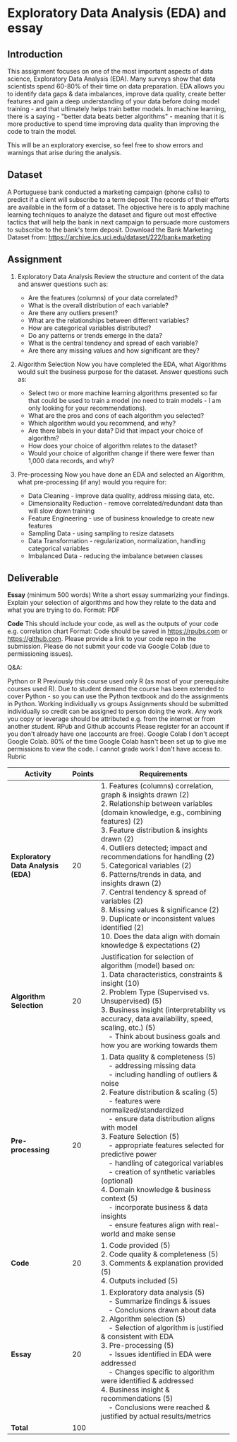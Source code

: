 # Exploratory Data Analysis (EDA) and essay
## Introduction

This assignment focuses on one of the most important aspects of data science, Exploratory Data Analysis (EDA). Many surveys show that data scientists spend 60-80% of their time on data preparation. EDA allows you to identify data gaps & data imbalances, improve data quality, create better features and gain a deep understanding of your data before doing model training - and that ultimately helps train better models. In machine learning, there is a saying - "better data beats better algorithms" - meaning that it is more productive to spend time improving data quality than improving the code to train the model.

This will be an exploratory exercise, so feel free to show errors and warnings that arise during the analysis.

## Dataset

A Portuguese bank conducted a marketing campaign (phone calls) to predict if a client will subscribe to a term deposit  The records of their efforts are available in the form of a dataset. The objective here is to apply machine learning techniques to analyze the dataset and figure out most effective tactics that will help the bank in next campaign to persuade more customers to subscribe to the bank's term deposit. Download the Bank Marketing Dataset from: https://archive.ics.uci.edu/dataset/222/bank+marketing

## Assignment

1. Exploratory Data Analysis
Review the structure and content of the data and answer questions such as:
   * Are the features (columns) of your data correlated?
   * What is the overall distribution of each variable?
   * Are there any outliers present?
   * What are the relationships between different variables?
   * How are categorical variables distributed?
   * Do any patterns or trends emerge in the data?
   * What is the central tendency and spread of each variable?
   * Are there any missing values and how significant are they? 
  
2. Algorithm Selection
Now you have completed the EDA, what Algorithms would suit the business purpose for the dataset. Answer questions such as:
   * Select two or more machine learning algorithms presented so far that could be used to train a model
(no need to train models - I am only looking for your recommendations).
   * What are the pros and cons of each algorithm you selected?
   * Which algorithm would you recommend, and why?
   * Are there labels in your data? Did that impact your choice of algorithm?
   * How does your choice of algorithm relates to the dataset?
   * Would your choice of algorithm change if there were fewer than 1,000 data records, and why? 

3. Pre-processing
Now you have done an EDA and selected an Algorithm, what pre-processing (if any) would you require for:
   * Data Cleaning - improve data quality, address missing data, etc.
   * Dimensionality Reduction - remove correlated/redundant data than will slow down training
   * Feature Engineering - use of business knowledge to create new features
   * Sampling Data - using sampling to resize datasets
   * Data Transformation - regularization, normalization, handling categorical variables
   * Imbalanced Data - reducing the imbalance between classes

## Deliverable

**Essay** (minimum 500 words)
Write a short essay summarizing your findings. Explain your selection of algorithms and how they relate to the data and what you are trying to do.
Format: PDF

**Code**
This should include your code, as well as the outputs of your code e.g. correlation chart
Format: Code should be saved in https://rpubs.com or https://github.com. Please provide a link to your code repo in the submission. Please do not submit your code via Google Colab (due to permissioning issues).

Q&A:

Python or R
Previously this course used only R (as most of your prerequisite courses used R). Due to student demand the course has been extended to cover Python - so you can use the Python textbook and do the assignments in Python. 
Working individually vs groups
Assignments should be submitted individually so credit can be assigned to person doing the work. Any work you copy or leverage should be attributed e.g. from the internet or from another student.
RPub and Github accounts
Please register for an account if you don't already have one (accounts are free).
Google Colab
I don't accept Google Colab. 80% of the time Google Colab hasn't been set up to give me permissions to view the code. I cannot grade work I don't have access to.
Rubric

| Activity                        | Points | Requirements                                                                                                                                                                                                                                                                                                                                                 |
|----------------------------------|--------|--------------------------------------------------------------------------------------------------------------------------------------------------------------------------------------------------------------------------------------------------------------------------------------------------------------------------------------------------------------|
| **Exploratory Data Analysis (EDA)** | 20     | 1. Features (columns) correlation, graph & insights drawn (2)<br>2. Relationship between variables (domain knowledge, e.g., combining features) (2)<br>3. Feature distribution & insights drawn (2)<br>4. Outliers detected; impact and recommendations for handling (2)<br>5. Categorical variables (2)<br>6. Patterns/trends in data, and insights drawn (2)<br>7. Central tendency & spread of variables (2)<br>8. Missing values & significance (2)<br>9. Duplicate or inconsistent values identified (2)<br>10. Does the data align with domain knowledge & expectations (2) |
| **Algorithm Selection**          | 20     | Justification for selection of algorithm (model) based on:<br>1. Data characteristics, constraints & insight (10)<br>2. Problem Type (Supervised vs. Unsupervised) (5)<br>3. Business insight (interpretability vs accuracy, data availability, speed, scaling, etc.) (5)<br>&nbsp;&nbsp;&nbsp;&nbsp;- Think about business goals and how you are working towards them |
| **Pre-processing**               | 20     | 1. Data quality & completeness (5)<br>&nbsp;&nbsp;&nbsp;&nbsp;- addressing missing data<br>&nbsp;&nbsp;&nbsp;&nbsp;- including handling of outliers & noise<br>2. Feature distribution & scaling (5)<br>&nbsp;&nbsp;&nbsp;&nbsp;- features were normalized/standardized<br>&nbsp;&nbsp;&nbsp;&nbsp;- ensure data distribution aligns with model<br>3. Feature Selection (5)<br>&nbsp;&nbsp;&nbsp;&nbsp;- appropriate features selected for predictive power<br>&nbsp;&nbsp;&nbsp;&nbsp;- handling of categorical variables<br>&nbsp;&nbsp;&nbsp;&nbsp;- creation of synthetic variables (optional)<br>4. Domain knowledge & business context (5)<br>&nbsp;&nbsp;&nbsp;&nbsp;- incorporate business & data insights<br>&nbsp;&nbsp;&nbsp;&nbsp;- ensure features align with real-world and make sense |
| **Code**                        | 20     | 1. Code provided (5)<br>2. Code quality & completeness (5)<br>3. Comments & explanation provided (5)<br>4. Outputs included (5)                                                                                                                                                                                                                              |
| **Essay**                       | 20     | 1. Exploratory data analysis (5)<br>&nbsp;&nbsp;&nbsp;&nbsp;- Summarize findings & issues<br>&nbsp;&nbsp;&nbsp;&nbsp;- Conclusions drawn about data<br>2. Algorithm selection (5)<br>&nbsp;&nbsp;&nbsp;&nbsp;- Selection of algorithm is justified & consistent with EDA<br>3. Pre-processing (5)<br>&nbsp;&nbsp;&nbsp;&nbsp;- Issues identified in EDA were addressed<br>&nbsp;&nbsp;&nbsp;&nbsp;- Changes specific to algorithm were identified & addressed<br>4. Business insight & recommendations (5)<br>&nbsp;&nbsp;&nbsp;&nbsp;- Conclusions were reached & justified by actual results/metrics |
| **Total**                       | 100    |                                                                                                                                                                                                                                                                                                                                                              |

